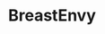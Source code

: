 ---
title: BreastEnvy
crosslinks:
- livven
- ChestEnvy
- Bigtitssmalltits
- SophieMudd
- BrandiLove
- NSFWFunny
- GirlsMirinGirls
- TessaFowler
- ElsieHewitt
- HugeDickTinyChick
- videos
- NudeBeach
- MelisaMendiny
- EnhancedFucktoys
- BustyNaturalPornstars
- GloriaV
- nuttinhere
- BreedingMaterial
- FestivalSluts
- GirlsComparingBodies
---